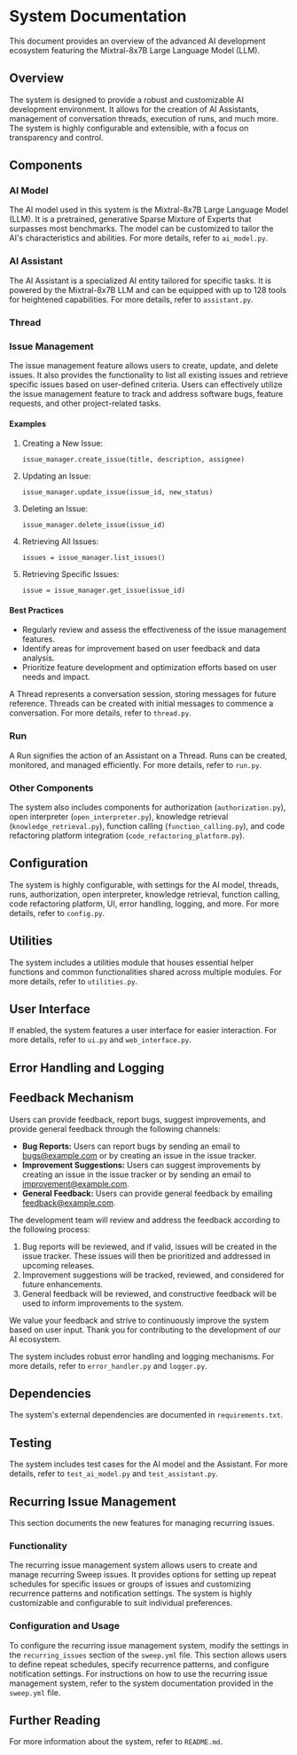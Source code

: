# System Documentation

This document provides an overview of the advanced AI development ecosystem featuring the Mixtral-8x7B Large Language Model (LLM).

## Overview

The system is designed to provide a robust and customizable AI development environment. It allows for the creation of AI Assistants, management of conversation threads, execution of runs, and much more. The system is highly configurable and extensible, with a focus on transparency and control.

## Components

### AI Model

The AI model used in this system is the Mixtral-8x7B Large Language Model (LLM). It is a pretrained, generative Sparse Mixture of Experts that surpasses most benchmarks. The model can be customized to tailor the AI's characteristics and abilities. For more details, refer to `ai_model.py`.

### AI Assistant

The AI Assistant is a specialized AI entity tailored for specific tasks. It is powered by the Mixtral-8x7B LLM and can be equipped with up to 128 tools for heightened capabilities. For more details, refer to `assistant.py`.

### Thread

### Issue Management

The issue management feature allows users to create, update, and delete issues. It also provides the functionality to list all existing issues and retrieve specific issues based on user-defined criteria. Users can effectively utilize the issue management feature to track and address software bugs, feature requests, and other project-related tasks.

#### Examples

1. Creating a New Issue:
   ```
   issue_manager.create_issue(title, description, assignee)
   ```

2. Updating an Issue:
   ```
   issue_manager.update_issue(issue_id, new_status)
   ```

3. Deleting an Issue:
   ```
   issue_manager.delete_issue(issue_id)
   ```

4. Retrieving All Issues:
   ```
   issues = issue_manager.list_issues()
   ```

5. Retrieving Specific Issues:
   ```
   issue = issue_manager.get_issue(issue_id)
   ```

#### Best Practices

- Regularly review and assess the effectiveness of the issue management features.
- Identify areas for improvement based on user feedback and data analysis.
- Prioritize feature development and optimization efforts based on user needs and impact.

A Thread represents a conversation session, storing messages for future reference. Threads can be created with initial messages to commence a conversation. For more details, refer to `thread.py`.

### Run

A Run signifies the action of an Assistant on a Thread. Runs can be created, monitored, and managed efficiently. For more details, refer to `run.py`.

### Other Components

The system also includes components for authorization (`authorization.py`), open interpreter (`open_interpreter.py`), knowledge retrieval (`knowledge_retrieval.py`), function calling (`function_calling.py`), and code refactoring platform integration (`code_refactoring_platform.py`).

## Configuration

The system is highly configurable, with settings for the AI model, threads, runs, authorization, open interpreter, knowledge retrieval, function calling, code refactoring platform, UI, error handling, logging, and more. For more details, refer to `config.py`.

## Utilities

The system includes a utilities module that houses essential helper functions and common functionalities shared across multiple modules. For more details, refer to `utilities.py`.

## User Interface

If enabled, the system features a user interface for easier interaction. For more details, refer to `ui.py` and `web_interface.py`.

## Error Handling and Logging

## Feedback Mechanism

Users can provide feedback, report bugs, suggest improvements, and provide general feedback through the following channels:
- **Bug Reports:** Users can report bugs by sending an email to bugs@example.com or by creating an issue in the issue tracker.
- **Improvement Suggestions:** Users can suggest improvements by creating an issue in the issue tracker or by sending an email to improvement@example.com.
- **General Feedback:** Users can provide general feedback by emailing feedback@example.com.

The development team will review and address the feedback according to the following process:
1. Bug reports will be reviewed, and if valid, issues will be created in the issue tracker. These issues will then be prioritized and addressed in upcoming releases.
2. Improvement suggestions will be tracked, reviewed, and considered for future enhancements.
3. General feedback will be reviewed, and constructive feedback will be used to inform improvements to the system.

We value your feedback and strive to continuously improve the system based on user input. Thank you for contributing to the development of our AI ecosystem.

The system includes robust error handling and logging mechanisms. For more details, refer to `error_handler.py` and `logger.py`.

## Dependencies

The system's external dependencies are documented in `requirements.txt`.

## Testing

The system includes test cases for the AI model and the Assistant. For more details, refer to `test_ai_model.py` and `test_assistant.py`.

## Recurring Issue Management
This section documents the new features for managing recurring issues.

### Functionality
The recurring issue management system allows users to create and manage recurring Sweep issues. It provides options for setting up repeat schedules for specific issues or groups of issues and customizing recurrence patterns and notification settings. The system is highly customizable and configurable to suit individual preferences.

### Configuration and Usage
To configure the recurring issue management system, modify the settings in the `recurring_issues` section of the `sweep.yml` file. This section allows users to define repeat schedules, specify recurrence patterns, and configure notification settings. For instructions on how to use the recurring issue management system, refer to the system documentation provided in the `sweep.yml` file.


## Further Reading

For more information about the system, refer to `README.md`.
